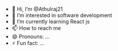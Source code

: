 - 👋 Hi, I’m @Athulraj21
- 👀 I’m interested in software development
- 🌱 I’m currently learning React js
- 📫 How to reach me 
- 😄 Pronouns: ...
- ⚡ Fun fact: ...

<!---
Athulraj21/Athulraj21 is a ✨ special ✨ repository because its `README.md` (this file) appears on your GitHub profile.
You can click the Preview link to take a look at your changes.
--->
